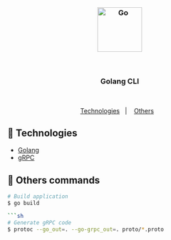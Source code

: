 

<br />



<h3 align="center">
  <img src="https://user-images.githubusercontent.com/58083563/193971505-32402d48-42cc-4ac2-be84-9f0a7a470784.svg" alt="Go" width="100" />
</h3><br />
<h3 align="center">Golang CLI</h3>
<br>
<p align="center">
  <a href="#rocket-Technologies">Technologies</a>&nbsp;&nbsp;&nbsp;|&nbsp;&nbsp;&nbsp;
  <a href="#gift-Others-commands">Others</a>&nbsp;&nbsp;&nbsp;
</p>

## :rocket: Technologies

- [Golang](https://go.dev/)
- [gRPC](https://grpc.io/)

## :gift: Others commands

```sh
# Build application
$ go build

```sh
# Generate gRPC code
$ protoc --go_out=. --go-grpc_out=. proto/*.proto
